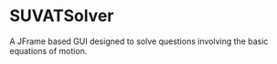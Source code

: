 # SUVATSolver
A JFrame  based GUI designed to solve questions involving the basic equations of motion. 
